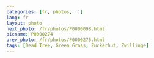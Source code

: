 ```yaml
---
categories: [fr, photos, '']
lang: fr
layout: photo
next_photo: /fr/photos/P0000098.html
picname: P0000274
prev_photo: /fr/photos/P0000275.html
tags: [Dead Tree, Green Grass, Zuckerhut, Zwillinge]
---
```

